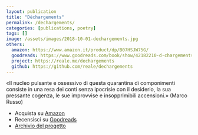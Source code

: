 ```yaml
---
layout: publication
title: "Déchargements"
permalink: /dechargements/
categories: [publications, poetry]
tags: []
image: /assets/images/2018-10-01-dechargements.jpg
others:
  amazon: https://www.amazon.it/product/dp/B07HSJW75G/
  goodreads: https://www.goodreads.com/book/show/42182210-d-chargements
  project: https://reale.me/dechargements
  github: https://github.com/reale/dechargements
---
```


«Il nucleo pulsante e ossessivo di questa quarantina di componimenti consiste in una resa dei conti senza ipocrisie con il desiderio, la sua pressante cogenza, le sue improvvise e insopprimibili accensioni.» (Marco Russo)

<ul>
  <li>Acquista su <a href="https://www.amazon.it/dp/B07HSJW75G/">Amazon</a></li>
  <li>Recensisci su <a href="https://www.goodreads.com/book/show/42182210-d-chargements">Goodreads</a></li>
  <li><a href="https://github.com/reale/dechargements">Archivio del progetto</a></li>
</ul>
